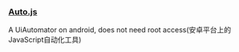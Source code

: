 ### [Auto.js](https://github.com/hyb1996/Auto.js)

A UiAutomator on android, does not need root access(安卓平台上的JavaScript自动化工具)

